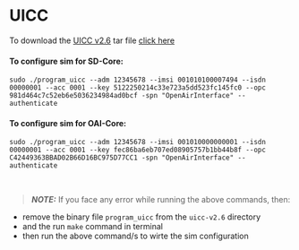 # UICC
To download the [UICC v2.6](https://open-cells.com/index.php/uiccsim-programing/) tar file [click here](https://open-cells.com/d5138782a8739209ec5760865b1e53b0/uicc-v2.6.tgz)

#### To configure sim for SD-Core:
```
sudo ./program_uicc --adm 12345678 --imsi 001010100007494 --isdn 00000001 --acc 0001 --key 5122250214c33e723a5dd523fc145fc0 --opc 981d464c7c52eb6e5036234984ad0bcf -spn "OpenAirInterface" --authenticate
```

#### To configure sim for OAI-Core:
```
sudo ./program_uicc --adm 12345678 --imsi 001010000000001 --isdn 00000001 --acc 0001 --key fec86ba6eb707ed08905757b1bb44b8f --opc C42449363BBAD02B66D16BC975D77CC1 -spn "OpenAirInterface" --authenticate
```
<br>

> **_NOTE:_** If you face any error while running the above commands, then:
- remove the binary file `program_uicc` from the `uicc-v2.6` directory
- and the run `make` command in terminal
- then run the above command/s to wirte the sim configuration
